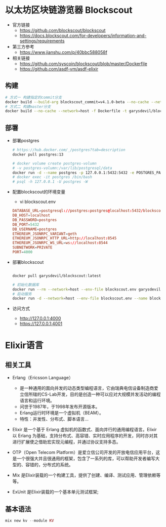 # 以太坊区块链游览器 Blockscout

- 官方链接
    - https://github.com/blockscout/blockscout
    - https://docs.blockscout.com/for-developers/information-and-settings/requirements
- 第三方参考
    - https://www.jianshu.com/p/40bbc588058f
- 相关链接
    - https://github.com/syscoin/blockscout/blob/master/Dockerfile
    - https://github.com/asdf-vm/asdf-elixir

## 构建
```bash
# 方式一 构建指定的commit分支
docker build --build-arg blockscout_commit=v4.1.0-beta --no-cache --network=host -f Dockerfile -t garysdevil/blockscout:v4.1.0-beta .
# 方式二 构建master分支
docker build --no-cache --network=host -f Dockerfile -t garysdevil/blockscout:latest .
```

## 部署
- 部署postgres
    ```bash
    # https://hub.docker.com/_/postgres?tab=description
    docker pull postgres:13

    # docker volume create postgres-volumn
    # -v postgres-volumn:/var/lib/postgresql/data
    docker run -d --name postgres -p 127.0.0.1:5432:5432 -e POSTGRES_PASSWORD=postgres postgres:13
    # docker exec -it postgres /bin/bash
    # psql -h 127.0.0.1 -U postgres -W
    ```

- 配置blockscout的环境变量
    - vi blockscout.env
    ```conf
    DATABASE_URL=postgresql://postgres:postgres@localhost:5432/blockscout
    DB_HOST=localhost
    DB_PASSWORD=postgres
    DB_PORT=5432
    DB_USERNAME=postgres
    ETHEREUM_JSONRPC_VARIANT=geth
    ETHEREUM_JSONRPC_HTTP_URL=http://localhost:8545
    ETHEREUM_JSONRPC_WS_URL=ws://localhost:8544
    SUBNETWORK=PRIVATE
    PORT=4000
    ```

- 部署blockscout
    ```bash

    docker pull garysdevil/blockscout:latest

    # 初始化数据库
    docker run --rm --network=host --env-file blockscout.env garysdevil/blockscout:latest mix do ecto.drop, ecto.create, ecto.migrate
    # 启动服务
    docker run -d --network=host --env-file blockscout.env --name blockscout garysdevil/blockscout:latest
    ```
- 访问方式
    - http://127.0.0.1:4000
    - https://127.0.0.1:4001


# Elixir语言
## 相关工具
- Erlang（Ericsson Language）
    - 是一种通用的面向并发的动态类型编程语言，它由瑞典电信设备制造商爱立信所辖的CS-Lab开发，目的是创造一种可以应对大规模并发活动的编程语言和运行环境。
    - 问世于1987年，于1998年发布开源版本。
    - Erlang运行时环境是一个虚拟机（BEAM）。
    - 特性：并发性、分布式、脚本语言...

- Elixir 是一个基于 Erlang 虚拟机的函数式、面向并行的通用编程语言。Elixir 以 Erlang 为基础，支持分布式、高容错、实时应用程序的开发，同时亦对其进行扩展使之借助宏实现元编程，并通过协议支持多态。

- OTP（Open Telecom Platform）是爱立信公司开发的开放电信应用平台，这是一个很强大并且很通用的框架，包含了一系列的库，可以帮助开发者编写大型的、容错的，分布式的系统。

- Mix 是Elixir装载的一个构建工具，提供了创建、编译、测试应用、管理依赖等等。

- ExUnit 是Elixir装载的一个基本单元测试框架;

## 基本语法
```Elixir
mix new kv --module KV
```